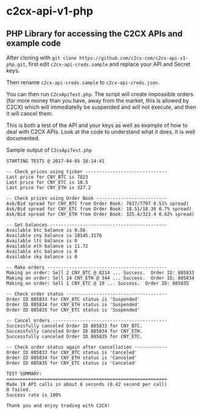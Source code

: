 # c2cx-api-v1-php

## PHP Library for accessing the C2CX APIs and example code

After cloning with `git clone https://github.com/c2cx-com/c2cx-api-v1-php.git`, first edit `c2cx-api-creds.sample` and replace your API and Secret keys.

Then rename `c2cx-api-creds.sample` to `c2cx-api-creds.json`.

You can then run `C2cxApiTest.php`.  The script will create impossible orders (for more money than you have, away from the market, this is allowed by C2CX) which will immediatelly be suspended and will not execute, and then it will cancel them.

This is both a test of the API and your keys as well as example of how to deal with C2CX APIs.  Look at the code to understand what it does.  It is well documented.

Sample output of `C2cxApiTest.php`
```
STARTING TESTS @ 2017-04-05 18:14:41

-- Check prices using ticker ------------------------------
Last price for CNY_BTC is 7823
Last price for CNY_ETC is 18.5
Last price for CNY_ETH is 327.2

-- Check prices using Order Book --------------------------
Ask/Bid spread for CNY_BTC from Order Book: 7837/7797 0.51% spread)
Ask/Bid spread for CNY_ETC from Order Book: 18.51/18.38 0.7% spread)
Ask/Bid spread for CNY_ETH from Order Book: 325.4/323.4 0.62% spread)

-- Get balances -------------------------------------------
Available btc balance is 0.56
Available cny balance is 18145.3176
Available ltc balance is 0
Available eth balance is 11.72
Available etc balance is 0
Available sky balance is 0

-- Make orders --------------------------------------------
Making an order: Sell 2 CNY_BTC @ 8214 ... Success.  Order ID: 885833
Making an order: Sell 24 CNY_ETH @ 344 ... Success.  Order ID: 885834
Making an order: Sell 1 CNY_ETC @ 19 ... Success.  Order ID: 885835

-- Check order status -------------------------------------
Order ID 885833 for CNY_BTC status is 'Suspended'
Order ID 885834 for CNY_ETH status is 'Suspended'
Order ID 885835 for CNY_ETC status is 'Suspended'

-- Cancel orders ------------------------------------------
Successfully canceled Order ID 885833 for CNY_BTC.
Successfully canceled Order ID 885834 for CNY_ETH.
Successfully canceled Order ID 885835 for CNY_ETC.

-- Check order status again after cancellation ------------
Order ID 885833 for CNY_BTC status is 'Canceled'
Order ID 885834 for CNY_ETH status is 'Canceled'
Order ID 885835 for CNY_ETC status is 'Canceled'

TEST SUMMARY:
===========================================================
Made 19 API calls in about 8 seconds (0.42 second per call)
0 failed.
Success rate is 100%

Thank you and enjoy trading with C2CX!
```
